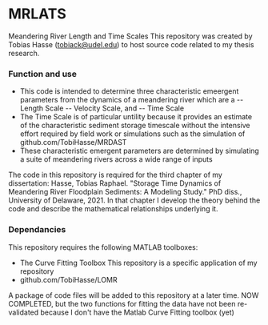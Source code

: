# MRLATS
Meandering River Length and Time Scales
This repository was created by Tobias Hasse (tobiack@udel.edu) to host source code related to my thesis research.

### Function and use
- This code is intended to determine three characteristic emeergent parameters from the dynamics of a meandering river which are a
-- Length Scale
-- Velocity Scale, and
-- Time Scale
- The Time Scale is of particular untility because it provides an estimate of the characteristic sediment storage timescale without the intensive effort required by field work or simulations such as the simulation of github.com/TobiHasse/MRDAST
- These characteristic emergent parameters are determined by simulating a suite of meandering rivers across a wide range of inputs

The code in this repository is required for the third chapter of my dissertation: Hasse, Tobias Raphael. "Storage Time Dynamics of Meandering River Floodplain Sediments: A Modeling Study." PhD diss., University of Delaware, 2021.  In that chapter I develop the theory behind the code and describe the mathematical relationships underlying it.

### Dependancies
This repository requires the following MATLAB toolboxes:
- The Curve Fitting Toolbox
This repository is a specific application of my repository
- github.com/TobiHasse/LOMR
 
A package of code files will be added to this repository at a later time. NOW COMPLETED, but the two functions for fitting the data have not been re-validated because I don't have the Matlab Curve Fitting toolbox (yet)
